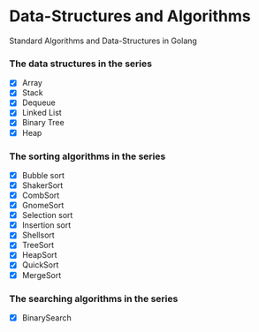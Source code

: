# Data-Structures and Algorithms
Standard Algorithms and Data-Structures in Golang

### The data structures in the series

- [x] Array
- [x] Stack
- [x] Dequeue
- [x] Linked List
- [x] Binary Tree
- [x] Heap

### The sorting algorithms in the series

- [x] Bubble sort
- [x] ShakerSort
- [x] CombSort
- [x] GnomeSort
- [x] Selection sort
- [x] Insertion sort
- [x] Shellsort
- [x] TreeSort
- [x] HeapSort
- [x] QuickSort
- [x] MergeSort

### The searching algorithms in the series

- [x] BinarySearch
